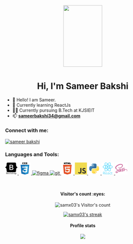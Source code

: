 <h1 href="#" align="center"><img width="50%" src="https://media1.giphy.com/media/v1.Y2lkPTc5MGI3NjExOGU4ZmM3MWI0NmI0OWVjYjViZjJkNzFkMzQ2ZmRmMTMzOGU3MWY2OSZjdD1n/L8K62iTDkzGX6/giphy.gif" height="200px"/></h1>
<h1 align="center">Hi, I'm Sameer Bakshi</h1>

- 👋 Hello! I am Sameer.
- 🌱 Currently learning ReactJs
- 👨‍🎓 Currently pursuing B.Tech at KJSIEIT
- 📫 **sameerbakshi34@gmail.com**

<h3 align="left">Connect with me:</h3>
<p align="left">
<a href="https://www.linkedin.com/in/sameer-bakshi-480789218/" target="blank"><img align="center" src="https://raw.githubusercontent.com/rahuldkjain/github-profile-readme-generator/master/src/images/icons/Social/linked-in-alt.svg" alt="sameer bakshi" height="30" width="40" /></a>
</p>

<h3 align="left">Languages and Tools:</h3>
<p align="left"> <a href="https://getbootstrap.com" target="_blank" rel="noreferrer"> <img src="https://raw.githubusercontent.com/devicons/devicon/master/icons/bootstrap/bootstrap-plain-wordmark.svg" alt="bootstrap" width="40" height="40"/> </a> <a href="https://www.w3schools.com/css/" target="_blank" rel="noreferrer"> <img src="https://raw.githubusercontent.com/devicons/devicon/master/icons/css3/css3-original-wordmark.svg" alt="css3" width="40" height="40"/> </a> <a href="https://www.figma.com/" target="_blank" rel="noreferrer"> <img src="https://www.vectorlogo.zone/logos/figma/figma-icon.svg" alt="figma" width="40" height="40"/> </a> <a href="https://git-scm.com/" target="_blank" rel="noreferrer"> <img src="https://www.vectorlogo.zone/logos/git-scm/git-scm-icon.svg" alt="git" width="40" height="40"/> </a> <a href="https://www.w3.org/html/" target="_blank" rel="noreferrer"> <img src="https://raw.githubusercontent.com/devicons/devicon/master/icons/html5/html5-original-wordmark.svg" alt="html5" width="40" height="40"/> </a> <a href="https://developer.mozilla.org/en-US/docs/Web/JavaScript" target="_blank" rel="noreferrer"> <img src="https://raw.githubusercontent.com/devicons/devicon/master/icons/javascript/javascript-original.svg" alt="javascript" width="40" height="40"/> </a> <a href="https://www.python.org" target="_blank" rel="noreferrer"> <img src="https://raw.githubusercontent.com/devicons/devicon/master/icons/python/python-original.svg" alt="python" width="40" height="40"/> </a> <a href="https://reactjs.org/" target="_blank" rel="noreferrer"> <img src="https://raw.githubusercontent.com/devicons/devicon/master/icons/react/react-original-wordmark.svg" alt="react" width="40" height="40"/> </a> <a href="https://sass-lang.com" target="_blank" rel="noreferrer"> <img src="https://raw.githubusercontent.com/devicons/devicon/master/icons/sass/sass-original.svg" alt="sass" width="40" height="40"/> </a> </p>

<br/>

<h4 align="center">Visitor's count :eyes:</h4>
<p align="center"><img src="https://profile-counter.glitch.me/{samx03}/count.svg" alt="samx03's Visitor's count" /></p>

<p align="center">
    <a href="https://github.com/samx03/github-readme-streak-stats">
        <img title="🔥 Get streak stats for your profile at git.io/streak-stats" alt="samx03's streak" src="https://github-readme-streak-stats.herokuapp.com/?user=samx03&theme=monokai"/>
    </a>
</p>

<h4 align="center">Profile stats</h4>
<p align="center"><img src="https://github-readme-stats.vercel.app/api?username=samx03&count_private=true&show_icons=true&theme=monokai" /></p>

<br/>
<br/>

